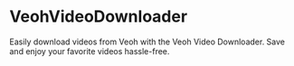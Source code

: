 # VeohVideoDownloader
Easily download videos from Veoh with the Veoh Video Downloader. Save and enjoy your favorite videos hassle-free.
